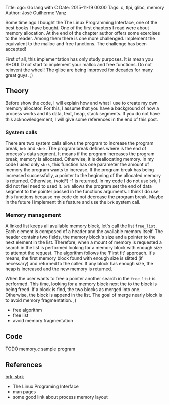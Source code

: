 Title: cgo: Go lang with C
Date: 2015-11-19 00:00
Tags: c, tlpi, glibc, memory
Author: José Guilherme Vanz

Some time ago I bought the The Linux Programming Interface, one of the best books I have bought.
One of the first chapters I read were about memory allocation. At the end of the chapter author offers some exercises to the reader.
Among them there is one more challenged. Implement the equivalent to the malloc and free functions. The challenge has been accepted!

First of all, this implementation has only study purposes. It is mean you SHOULD not start to implement your malloc and free functions.
Do not reinvent the wheel! The glibc are being improved for decades for many great guys. ;)

Theory
------

Before show the code, I will explain how and what I use to create my own memory allocator. For this, I assume that you have a background of how a process works
and its data, text, heap, stack segments. If you do not have this acknowledgement, I will give some references in the end of this post.

### System calls

There are two system calls allows the program to increase the program break, `brk` and `sbrk`. The program break defines where is the end of process's data segment. It means if the program
increases the program break, memory is allocated. Otherwise, it is deallocating memory.  In my code I used only `sbrk`, this function has one parameter the amount of memory the program wants to
increase. If the program break has being increased successfully, a pointer to the beginning of the allocated memory is returned. Otherwise, (void*) -1 is returned. In my code I do not use `brk`, I did
not feel need to used it. `brk` allows the program set the end of data segment to the pointer passed in the functions arguments. I think I do use this functions because my code do not decrease the
program break. Maybe in the future I implement this feature and use the `brk` system call.

### Memory management

A linked list keeps all available memory block, let's call the list `free_list`. Each element is composed of a header and the available memory itself. The header contains two fields, the  memory block's size and a pointer to the next element in the list. Therefore, when a mount of memory
is requested a search in the list is performed looking for a memory block with enough size to attempt the request. The algorithm follows the 'First fit' approach.
It's means, the first memory block found with enough size is slitted (if necessary) and returned to the caller. If any block has enough size, the heap is increased and the new memory is returned.

When the user wants to free a pointer another search in the `free_list` is performed. This time, looking for a memory block next the to the block is being freed. If a block is find, the two blocks as merged into one. Otherwise, the block is append in the list. The goal of merge nearly block is to avoid memory fragmentation. ;)


- free algorithm
- free list
- avoid memory fragmentation

Code
----

TODO
memory.c
sample program

References
----------

[brk, sbrk](http://linux.die.net/man/2/sbrk)
- The Linux Programing Interface
- man pages
- some good link about process memory layout

